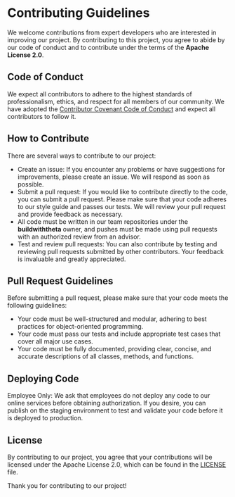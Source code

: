# Contributing Guidelines

We welcome contributions from expert developers who are interested in improving our project. By contributing to this project, you agree to abide by our code of conduct and to contribute under the terms of the **Apache License 2.0**.

## Code of Conduct

We expect all contributors to adhere to the highest standards of professionalism, ethics, and respect for all members of our community. We have adopted the [Contributor Covenant Code of Conduct](https://github.com/buildwiththeta/buildwiththeta/blob/main/CODE_OF_CONDUCT.md) and expect all contributors to follow it.

## How to Contribute

There are several ways to contribute to our project:

- Create an issue: If you encounter any problems or have suggestions for improvements, please create an issue. We will respond as soon as possible.
- Submit a pull request: If you would like to contribute directly to the code, you can submit a pull request. Please make sure that your code adheres to our style guide and passes our tests. We will review your pull request and provide feedback as necessary. 
- All code must be written in our team repositories under the **buildwiththeta** owner, and pushes must be made using pull requests with an authorized review from an advisor.
- Test and review pull requests: You can also contribute by testing and reviewing pull requests submitted by other contributors. Your feedback is invaluable and greatly appreciated.

## Pull Request Guidelines

Before submitting a pull request, please make sure that your code meets the following guidelines:

- Your code must be well-structured and modular, adhering to best practices for object-oriented programming.
- Your code must pass our tests and include appropriate test cases that cover all major use cases.
- Your code must be fully documented, providing clear, concise, and accurate descriptions of all classes, methods, and functions.

## Deploying Code

Employee Only: We ask that employees do not deploy any code to our online services before obtaining authorization. If you desire, you can publish on the staging environment to test and validate your code before it is deployed to production.

## License

By contributing to our project, you agree that your contributions will be licensed under the Apache License 2.0, which can be found in the [LICENSE](https://github.com/buildwiththeta/buildwiththeta/blob/main/LICENSE.md) file.

Thank you for contributing to our project!
